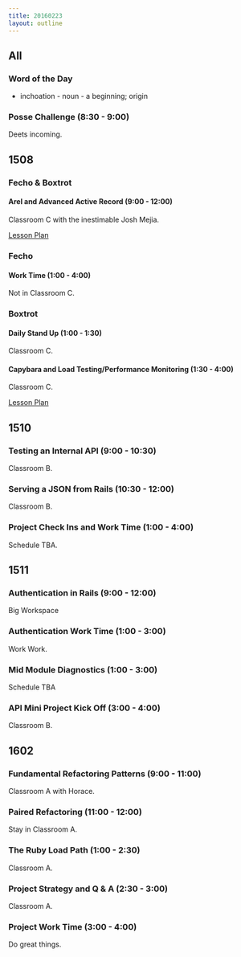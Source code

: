 ```yaml
---
title: 20160223
layout: outline
---
```


## All

### Word of the Day

* inchoation - noun - a beginning; origin

### Posse Challenge (8:30 - 9:00)

Deets incoming.

## 1508

### Fecho & Boxtrot

#### Arel and Advanced Active Record (9:00 - 12:00)

Classroom C with the inestimable Josh Mejia.

[Lesson Plan](https://github.com/turingschool/lesson_plans/blob/master/ruby_04-apis_and_scalability/advanced_active_record_queries.markdown)

### Fecho

#### Work Time (1:00 - 4:00)

Not in Classroom C.

### Boxtrot

#### Daily Stand Up (1:00 - 1:30)

Classroom C.

#### Capybara and Load Testing/Performance Monitoring (1:30 - 4:00)

Classroom C.

[Lesson Plan](https://github.com/turingschool/lesson_plans/blob/master/ruby_04-apis_and_scalability/load_testing_and_production_performance_monitoring.markdown)

## 1510

### Testing an Internal API (9:00 - 10:30)

Classroom B.

### Serving a JSON from Rails (10:30 - 12:00)

Classroom B.

### Project Check Ins and Work Time (1:00 - 4:00)

Schedule TBA.


## 1511

### Authentication in Rails (9:00 - 12:00)

Big Workspace

### Authentication Work Time (1:00 - 3:00)

Work Work.

### Mid Module Diagnostics (1:00 - 3:00)

Schedule TBA

### API Mini Project Kick Off (3:00 - 4:00)

Classroom B.


## 1602

### Fundamental Refactoring Patterns (9:00 - 11:00)

Classroom A with Horace.

### Paired Refactoring (11:00 - 12:00)

Stay in Classroom A.

### The Ruby Load Path (1:00 - 2:30)

Classroom A.

### Project Strategy and Q & A (2:30 - 3:00)

Classroom A.

### Project Work Time (3:00 - 4:00)

Do great things.
